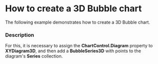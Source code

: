 # How to create a 3D Bubble chart


<p>The following example demonstrates how to create a 3D Bubble chart.</p>


<h3>Description</h3>

<p>For this, it is necessary to assign the <strong>ChartControl.Diagram</strong> property to <strong>XYDiagram3D</strong>, and then add a <strong>BubbleSeries3D</strong> with points to the diagram&#39;s <strong>Series</strong> collection.</p>

<br/>


